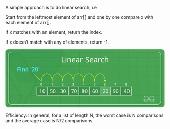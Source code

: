 A simple approach is to do linear search, i.e

Start from the leftmost element of arr[] and one by one compare x with each element of arr[].

If x matches with an element, return the index.

If x doesn’t match with any of elements, return -1.

![](Linear-Search.png)  

Efficiency:
In general, for a list of length N, the worst case is N comparisons and the average case is N/2 comparisons.
